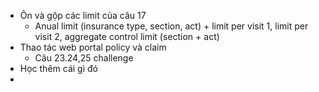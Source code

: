 
+ Ôn và gộp các limit của câu 17
	+ Anual limit (insurance type, section, act) + limit per visit 1, limit per visit 2, aggregate control limit (section + act)
+ Thao tác web portal policy và claim
	+ Câu 23.24,25 challenge
+ Học thêm cái gì đó
+ 